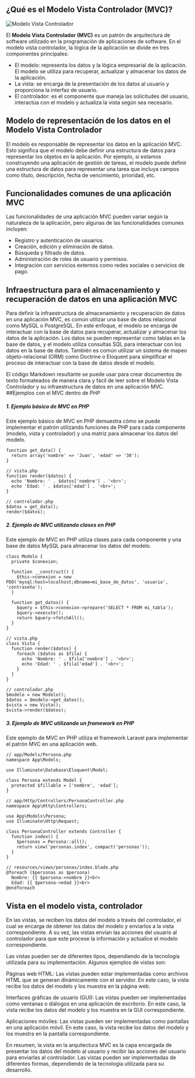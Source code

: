 
## ¿Qué es el Modelo Vista Controlador (MVC)?

![Modelo Vista Controlador](https://www.precognis.com/wp-content/uploads/2022/08/Modelo-Vista-Controlador.png)


El **Modelo Vista Controlador (MVC)** es un patrón de arquitectura de software utilizado en la programación de aplicaciones de software. En el modelo vista controlador, la lógica de la aplicación se divide en tres componentes principales:

-   El modelo: representa los datos y la lógica empresarial de la aplicación. El modelo se utiliza para recuperar, actualizar y almacenar los datos de la aplicación.
-   La vista: se encarga de la presentación de los datos al usuario y proporciona la interfaz de usuario.
-   El controlador: es el componente que maneja las solicitudes del usuario, interactúa con el modelo y actualiza la vista según sea necesario.

## Modelo de representación de los datos en el Modelo Vista Controlador

El modelo es responsable de representar los datos en la aplicación MVC. Esto significa que el modelo debe definir una estructura de datos para representar los objetos en la aplicación. Por ejemplo, si estamos construyendo una aplicación de gestión de tareas, el modelo puede definir una estructura de datos para representar una tarea que incluya campos como título, descripción, fecha de vencimiento, prioridad, etc.

## Funcionalidades comunes de una aplicación MVC

Las funcionalidades de una aplicación MVC pueden variar según la naturaleza de la aplicación, pero algunas de las funcionalidades comunes incluyen:

-   Registro y autenticación de usuarios.
-   Creación, edición y eliminación de datos.
-   Búsqueda y filtrado de datos.
-   Administración de roles de usuario y permisos.
-   Integración con servicios externos como redes sociales o servicios de pago.

## Infraestructura para el almacenamiento y recuperación de datos en una aplicación MVC

Para definir la infraestructura de almacenamiento y recuperación de datos en una aplicación MVC, es común utilizar una base de datos relacional como MySQL o PostgreSQL. En este enfoque, el modelo se encarga de interactuar con la base de datos para recuperar, actualizar y almacenar los datos de la aplicación. Los datos se pueden representar como tablas en la base de datos, y el modelo utiliza consultas SQL para interactuar con los datos en la base de datos. También es común utilizar un sistema de mapeo objeto-relacional (ORM) como Doctrine o Eloquent para simplificar el proceso de interactuar con la base de datos desde el modelo.

El código Markdown resultante se puede usar para crear documentos de texto formateados de manera clara y fácil de leer sobre el Modelo Vista Controlador y su infraestructura de datos en una aplicación MVC.
##Ejemplos con el MVC dentro de PHP

##### 1. Ejemplo básico de MVC en PHP

Este ejemplo básico de MVC en PHP demuestra cómo se puede implementar el patrón utilizando funciones de PHP para cada componente (modelo, vista y controlador) y una matriz para almacenar los datos del modelo.


~~~// modelo.php
function get_data() {
  return array('nombre' => 'Juan', 'edad' => '30');
}

// vista.php
function render($datos) {
  echo 'Nombre: ' . $datos['nombre'] . '<br>';
  echo 'Edad: ' . $datos['edad'] . '<br>';
}

// controlador.php
$datos = get_data();
render($datos);
~~~

##### 2. Ejemplo de MVC utilizando clases en PHP

Este ejemplo de MVC en PHP utiliza clases para cada componente y una base de datos MySQL para almacenar los datos del modelo.


~~~// modelo.php
class Modelo {
  private $conexion;
  
  function __construct() {
    $this->conexion = new PDO('mysql:host=localhost;dbname=mi_base_de_datos', 'usuario', 'contraseña');
  }
  
  function get_datos() {
    $query = $this->conexion->prepare('SELECT * FROM mi_tabla');
    $query->execute();
    return $query->fetchAll();
  }
}

// vista.php
class Vista {
  function render($datos) {
    foreach ($datos as $fila) {
      echo 'Nombre: ' . $fila['nombre'] . '<br>';
      echo 'Edad: ' . $fila['edad'] . '<br>';
    }
  }
}

// controlador.php
$modelo = new Modelo();
$datos = $modelo->get_datos();
$vista = new Vista();
$vista->render($datos);
~~~

##### 3. Ejemplo de MVC utilizando un framework en PHP

Este ejemplo de MVC en PHP utiliza el framework Laravel para implementar el patrón MVC en una aplicación web.

~~~
// app/Models/Persona.php
namespace App\Models;

use Illuminate\Database\Eloquent\Model;

class Persona extends Model {
  protected $fillable = ['nombre', 'edad'];
}

// app/Http/Controllers/PersonaController.php
namespace App\Http\Controllers;

use App\Models\Persona;
use Illuminate\Http\Request;

class PersonaController extends Controller {
  function index() {
    $personas = Persona::all();
    return view('personas.index', compact('personas'));
  }
}

// resources/views/personas/index.blade.php
@foreach ($personas as $persona)
  Nombre: {{ $persona->nombre }}<br>
  Edad: {{ $persona->edad }}<br>
@endforeach
~~~

## Vista en el modelo vista, controlador

En las vistas, se reciben los datos del modelo a través del controlador, el cual se encarga de obtener los datos del modelo y enviarlos a la vista correspondiente. A su vez, las vistas envían las acciones del usuario al controlador para que este procese la información y actualice el modelo correspondiente.

Las vistas pueden ser de diferentes tipos, dependiendo de la tecnología utilizada para su implementación. Algunos ejemplos de vistas son:

Páginas web HTML: Las vistas pueden estar implementadas como archivos HTML que se generan dinámicamente con el servidor. En este caso, la vista recibe los datos del modelo y los muestra en la página web.

Interfaces gráficas de usuario (GUI): Las vistas pueden ser implementadas como ventanas o diálogos en una aplicación de escritorio. En este caso, la vista recibe los datos del modelo y los muestra en la GUI correspondiente.

Aplicaciones móviles: Las vistas pueden ser implementadas como pantallas en una aplicación móvil. En este caso, la vista recibe los datos del modelo y los muestra en la pantalla correspondiente.

En resumen, la vista en la arquitectura MVC es la capa encargada de presentar los datos del modelo al usuario y recibir las acciones del usuario para enviarlas al controlador. Las vistas pueden ser implementadas de diferentes formas, dependiendo de la tecnología utilizada para su desarrollo.